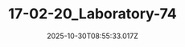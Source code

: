 ---
title: "17-02-20_Laboratory-74"
description: ""
image: "/uploads/photos/1761814533016-17-02-20_Laboratory-74.webp"
display: "/uploads/photos/1761814533016-17-02-20_Laboratory-74-display.webp"
thumbnail: "/uploads/photos/1761814533016-17-02-20_Laboratory-74-thumb.webp"
width: 7360
height: 4912
featured: true
date: 2025-10-30T08:55:33.017Z
order: 13
---